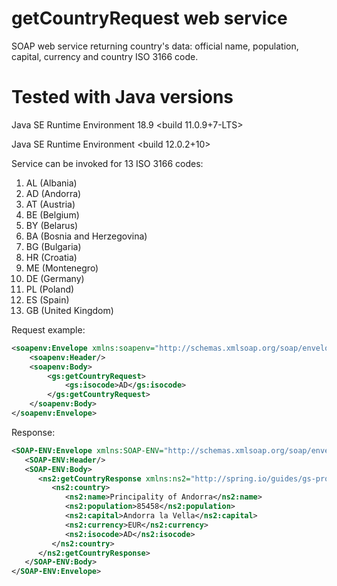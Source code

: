 # getCountryRequest web service  
SOAP web service returning country's data: official name, population, capital, currency and country ISO 3166 code.
# Tested with Java versions
Java<TM> SE Runtime Environment 18.9 <build 11.0.9+7-LTS>

Java<TM> SE Runtime Environment <build 12.0.2+10>

Service can be invoked for 13 ISO 3166 codes:
1. AL (Albania)
2. AD (Andorra)
3. AT (Austria)
4. BE (Belgium)
5. BY (Belarus)
6. BA (Bosnia and Herzegovina)
7. BG (Bulgaria)
8. HR (Croatia)
9. ME (Montenegro)
10. DE (Germany)
11. PL (Poland)
12. ES (Spain)
13. GB (United Kingdom)

Request example:
```xml
<soapenv:Envelope xmlns:soapenv="http://schemas.xmlsoap.org/soap/envelope/" xmlns:gs="http://spring.io/guides/gs-producing-web-service">
    <soapenv:Header/>
    <soapenv:Body>
        <gs:getCountryRequest>
            <gs:isocode>AD</gs:isocode>
        </gs:getCountryRequest>
    </soapenv:Body>
</soapenv:Envelope>
```
Response:
```xml
<SOAP-ENV:Envelope xmlns:SOAP-ENV="http://schemas.xmlsoap.org/soap/envelope/">
   <SOAP-ENV:Header/>
   <SOAP-ENV:Body>
      <ns2:getCountryResponse xmlns:ns2="http://spring.io/guides/gs-producing-web-service">
         <ns2:country>
            <ns2:name>Principality of Andorra</ns2:name>
            <ns2:population>85458</ns2:population>
            <ns2:capital>Andorra la Vella</ns2:capital>
            <ns2:currency>EUR</ns2:currency>
            <ns2:isocode>AD</ns2:isocode>
         </ns2:country>
      </ns2:getCountryResponse>
   </SOAP-ENV:Body>
</SOAP-ENV:Envelope>
```